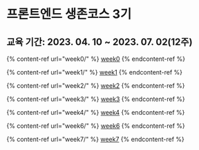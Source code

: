# 프론트엔드 생존코스 3기

## 교육 기간: 2023. 04. 10 \~ 2023. 07. 02(12주)

{% content-ref url="week0/" %}
[week0](week0/)
{% endcontent-ref %}

{% content-ref url="week1/" %}
[week1](week1/)
{% endcontent-ref %}

{% content-ref url="week2/" %}
[week2](week2/)
{% endcontent-ref %}

{% content-ref url="week3/" %}
[week3](week3/)
{% endcontent-ref %}

{% content-ref url="week4/" %}
[week4](week4/)
{% endcontent-ref %}

{% content-ref url="week6/" %}
[week6](week6/)
{% endcontent-ref %}

{% content-ref url="week7/" %}
[week7](week7/)
{% endcontent-ref %}

